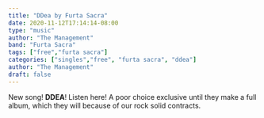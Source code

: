 ```yaml
---
title: "DDea by Furta Sacra"
date: 2020-11-12T17:14:14-08:00
type: "music"
author: "The Management"
band: "Furta Sacra"
tags: ["free","furta sacra"]
categories: ["singles","free", "furta sacra", "ddea"]
author: "The Management"
draft: false
---
```

New song! **DDEA**! Listen here! A poor choice exclusive until they make a full album,
which they will because of our rock solid contracts.
